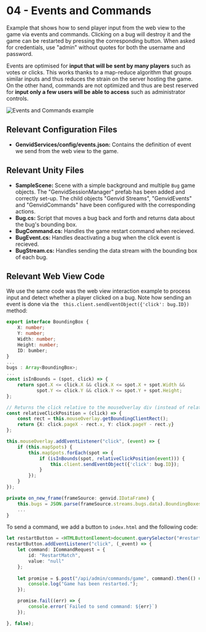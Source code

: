 # 04 - Events and Commands
Example that shows how to send player input from the web view to the game via events and commands. Clicking on a bug will destroy it and the game can be restarted by pressing the corresponding button. When asked for credentials, use "admin" without quotes for both the username and password.

Events are optimised for **input that will be sent by many players** such as votes or clicks. This works thanks to a map-reduce algorithm that groups similar inputs and thus reduces the strain on the server hosting the game. On the other hand, commands are not optimized and thus are best reserved for **input only a few users will be able to access** such as administrator controls.

![Events and Commands example](../img/04.gif)

## Relevant Configuration Files
* **GenvidServices/config/events.json:** Contains the definition of event we send from the web view to the game.

## Relevant Unity Files
* **SampleScene:** Scene with a simple background and multiple `Bug` game objects. The "GenvidSessionManager" prefab has  been added and correctly set-up. The child objects "Genvid Streams", "GenvidEvents" and "GenvidCommands" have been configured with the corresponding actions.
* **Bug.cs:** Script that moves a bug back and forth and returns data about the bug's bounding box.
* **BugCommand.cs:** Handles the game restart command when recieved.
* **BugEvent.cs:** Handles deactivating a bug when the click event is recieved.
* **BugStream.cs:** Handles sending the data stream with the bounding box of each bug.

## Relevant Web View Code
We use the same code was the web view interaction example to process input and detect whether a player clicked on a bug. Note how sending an event is done via the ` this.client.sendEventObject({'click': bug.ID})` method:
```typescript
export interface BoundingBox {
    X: number;
    Y: number;
    Width: number;
    Height: number;
    ID: bumber;
}
...
bugs : Array<BoundingBox>;
...
const isInBounds = (spot, click) => {
    return spot.X <= click.X && click.X <= spot.X + spot.Width &&
           spot.Y <= click.Y && click.Y <= spot.Y + spot.Height;
};

// Returns the click relative to the mouseOverlay div (instead of relative to the entire DOM).
const relativeClickPosition = (click) => {
    const rect = this.mouseOverlay.getBoundingClientRect();
    return {X: click.pageX - rect.x, Y: click.pageY - rect.y}
};

this.mouseOverlay.addEventListener("click", (event) => { 
    if (this.mapSpots) {
        this.mapSpots.forEach(spot => {
            if (isInBounds(spot, relativeClickPosition(event))) {
                this.client.sendEventObject({'click': bug.ID});
            }
        });
    }
});

private on_new_frame(frameSource: genvid.IDataFrame) {
    this.bugs = JSON.parse(frameSource.streams.bugs.data).BoundingBoxes;
    ...
}
```
To send a command, we add a button to `index.html` and the following code:
```typescript
let restartButton = <HTMLButtonElement>document.querySelector("#restart_game_button");
restartButton.addEventListener("click", (_event) => { 
    let command: ICommandRequest = {
        id: "RestartMatch",
        value: "null"
    }; 
    
    let promise = $.post("/api/admin/commands/game", command).then(() => {
        console.log("Game has been restarted.");
    });

    promise.fail((err) => {
        console.error(`Failed to send command: ${err}`)
    });

}, false);
```            